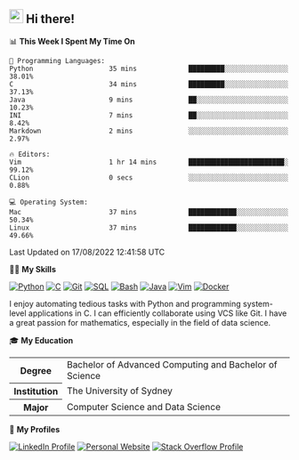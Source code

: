 ## <a href="#"><img src="https://media.giphy.com/media/hvRJCLFzcasrR4ia7z/giphy.gif" width="25px" height="25px"></a> Hi there!

<!--START_SECTION:waka-->
📊 **This Week I Spent My Time On** 

```text
💬 Programming Languages: 
Python                   35 mins             █████████░░░░░░░░░░░░░░░░   38.01% 
C                        34 mins             █████████░░░░░░░░░░░░░░░░   37.13% 
Java                     9 mins              ██░░░░░░░░░░░░░░░░░░░░░░░   10.23% 
INI                      7 mins              ██░░░░░░░░░░░░░░░░░░░░░░░   8.42% 
Markdown                 2 mins              ░░░░░░░░░░░░░░░░░░░░░░░░░   2.97%

🔥 Editors: 
Vim                      1 hr 14 mins        ████████████████████████░   99.12% 
CLion                    0 secs              ░░░░░░░░░░░░░░░░░░░░░░░░░   0.88%

💻 Operating System: 
Mac                      37 mins             ████████████░░░░░░░░░░░░░   50.34% 
Linux                    37 mins             ████████████░░░░░░░░░░░░░   49.66%

```


 Last Updated on 17/08/2022 12:41:58 UTC
<!--END_SECTION:waka-->

💪🏻 **My Skills**

[![Python](https://img.shields.io/badge/-Python-yellow?style=flat-square&logo=Python)](#)
[![C     ](https://img.shields.io/badge/-C-blue?style=flat-square&logo=C)](#)
[![Git   ](https://img.shields.io/badge/-Git-grey?style=flat-square&logo=Git)](#)
[![SQL   ](https://img.shields.io/badge/-SQL-grey?style=flat-square&logo=SQLite)](#)
[![Bash  ](https://img.shields.io/badge/-Bash-grey?style=flat-square&logo=GNU-Bash)](#)
[![Java  ](https://img.shields.io/badge/-Java-grey?style=flat-square&logo=OpenJDK)](#)
[![Vim   ](https://img.shields.io/badge/-Vim-grey?style=flat-square&logo=Vim)](#)
[![Docker](https://img.shields.io/badge/-Docker-grey?style=flat-square&logo=Docker)](#)

I enjoy automating tedious tasks with Python and programming system-level applications in C. I can efficiently collaborate using VCS like Git. I have a great passion for mathematics, especially in the field of data science.

🎓 **My Education**

<table>
<tr>
    <th>Degree</th>
    <td>Bachelor of Advanced Computing and Bachelor of Science</td>
</tr>
<tr>
    <th>Institution</th>
    <td>The University of Sydney</td>
</tr>
<tr>
    <th>Major</th>
    <td>Computer Science and Data Science</td>
</tr>
</table>

🔗 **My Profiles**

[![LinkedIn Profile](https://img.shields.io/badge/-LinkedIn-blue?style=social&logo=LinkedIn)](https://www.linkedin.com/in/ziao-ji)
[![Personal Website](https://img.shields.io/badge/-Personal%20Website-blue?style=social&logo=Bootstrap)](https://www.jiziao.works)
[![Stack Overflow Profile](https://img.shields.io/badge/-Stack%20Overflow-blue?style=social&logo=StackOverflow)](https://stackoverflow.com/users/11658924/spearandshield)
